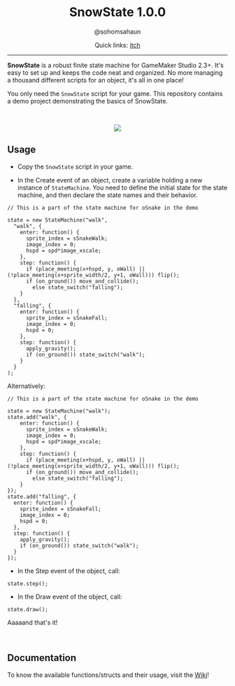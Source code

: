 <h1 align="center">SnowState 1.0.0</h1>
<p align="center">@sohomsahaun</p>
<p align="center">Quick links: <a href="https://sahaun.itch.io/snowstate">itch</a></p>

---

**SnowState** is a robust finite state machine for GameMaker Studio 2.3+. It's easy to set up and keeps the code neat and organized. No more managing a thousand different scripts for an object, it's all in one place!

You only need the `SnowState` script for your game. This repository contains a demo project demonstrating the basics of SnowState.

&nbsp;

<p align="center">
  <img src="https://user-images.githubusercontent.com/27750907/88289811-a1c1dc80-cd17-11ea-81b2-7e3e63d81768.gif">
</p>


## Usage 

* Copy the `SnowState` script in your game.

* In the Create event of an object, create a variable holding a new instance of `StateMachine`. You need to define the initial state for the state machine, and then declare the state names and their behavior.

```gml
// This is a part of the state machine for oSnake in the demo

state = new StateMachine("walk",
  "walk", {
    enter: function() {
      sprite_index = sSnakeWalk;
      image_index = 0;
      hspd = spd*image_xscale;
    },
    step: function() {
      if (place_meeting(x+hspd, y, oWall) || (!place_meeting(x+sprite_width/2, y+1, oWall))) flip();
      if (on_ground()) move_and_collide();
        else state_switch("falling");
    }
  },
  "falling", {
    enter: function() {
      sprite_index = sSnakeFall;
      image_index = 0;
      hspd = 0;
    },
    step: function() {
      apply_gravity();
      if (on_ground()) state_switch("walk");
    }
  }
);
```

Alternatively:
```gml
// This is a part of the state machine for oSnake in the demo

state = new StateMachine("walk");
state.add("walk", {
    enter: function() {
      sprite_index = sSnakeWalk;
      image_index = 0;
      hspd = spd*image_xscale;
    },
    step: function() {
      if (place_meeting(x+hspd, y, oWall) || (!place_meeting(x+sprite_width/2, y+1, oWall))) flip();
      if (on_ground()) move_and_collide();
        else state_switch("falling");
    }
});
state.add("falling", {
  enter: function() {
    sprite_index = sSnakeFall;
    image_index = 0;
    hspd = 0;
  },
  step: function() {
    apply_gravity();
    if (on_ground()) state_switch("walk");
  }
});
```

* In the Step event of the object, call:
```gml
state.step();
```

* In the Draw event of the object, call:
```gml
state.draw();
```

Aaaaand that's it!

&nbsp;
&nbsp;

## Documentation
To know the available functions/structs and their usage, visit the [Wiki](https://github.com/sohomsahaun/SnowState/wiki)!

